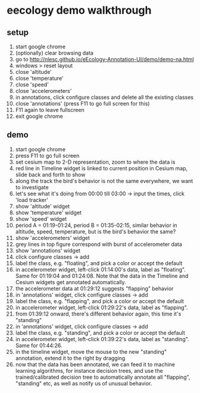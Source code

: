 
# eecology demo walkthrough

## setup

1. start google chrome
1. (optionally) clear browsing data
1. go to http://nlesc.github.io/eEcology-Annotation-UI/demo/demo-na.html
1. windows > reset layout
1. close 'altitude'
1. close 'temperature'
1. close 'speed'
1. close 'accelerometers'
1. in annotations, click configure classes and delete all the existing classes
1. close 'annotations' (press F11 to go full screen for this)
1. F11 again to leave fullscreen
1. exit google chrome


## demo

1. start google chrome
1. press F11 to go full screen
1. set cesium map to 2-D representation, zoom to where the data is
1. red line in Timeline widget is linked to current position in Cesium map, slide back and forth to show
1. along the track the bird's behavior is not the same everywhere, we want to investigate
1. let's see what it's doing from 00:00 till 03:00 -> input the times, click 'load tracker'
1. show 'altitude' widget
1. show 'temperature' widget
1. show 'speed' widget
1. period A = 01:19-01:24, period B = 01:35-02:15, similar behavior in altitude, speed, temperature, but is the bird's behavior the same?
1. show 'accelerometers' widget
1. grey lines in top figure correspond with burst of accelerometer data
1. show 'annotations' widget
1. click configure classes -> add
1. label the class, e.g. "floating", and pick a color or accept the default
1. in accelerometer widget, left-click 01:14:00's data, label as "floating". Same for 01:19:04 and 01:24:08. Note that the data in the Timeline and Cesium widgets get annotated automatically.
1. the accelerometer data at 01:29:12 suggests "flapping" behavior
1. in 'annotations' widget, click configure classes -> add
1. label the class, e.g. "flapping", and pick a color or accept the default
1. in accelerometer widget, left-click 01:29:22's data, label as "flapping".
1. from 01:39:12 onward, there's different behavior again, this time it's "standing"
1. in 'annotations' widget, click configure classes -> add
1. label the class, e.g. "standing", and pick a color or accept the default
1. in accelerometer widget, left-click 01:39:22's data, label as "standing". Same for 01:44:26.
1. in the timeline widget, move the mouse to the new "standing" annotation, extend it to the right by dragging
1. now that the data has been annotated, we can feed it to machine learning algorithms, for instance decision trees, and use the trained/calibrated decision tree to automatically annotate all "flapping", "standing" etc, as well as notify us of unusual behavior.













